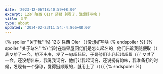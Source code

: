 ```yaml
---
date: '2023-12-06T18:40:59+08:00'
excerpt: 12岁 陕西 OIer 蒟蒻 别看了，没想好写啥（ 
title: 关于
type: about
updated: '2024-02-23T11:54:44.866+08:00'
---
```

{% spoiler "关于我" %}
12岁 陕西 OIer
（（没想好写啥
{% endspoiler %}
{% spoiler "关于站名" %}
当时在糖果屋问佬们是怎么起名的，他们告诉我随便取（（
我又想了一会，想不出来，发了一句超超超，于是他们让我起超超超（（（
又过了一会，还没想出来，我说我词穷，他们让我起词穷，还说挺有韵味，我准备打的时候，发现有一个辞琼，觉得挺顺眼的，就用上了（（（（
{% endspoiler %}